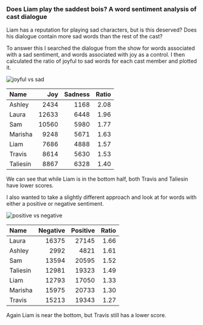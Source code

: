 ### Does Liam play the saddest bois? A word sentiment analysis of cast dialogue

Liam has a reputation for playing sad characters, but is this deserved?
Does his dialogue contain more sad words than the rest of the cast?

To answer this I searched the dialogue from the show for words
associated with a sad sentiment, and words associated with joy as a
control. I then calculated the ratio of joyful to sad words for each
cast member and plotted it.

![joyful vs
sad](https://github.com/KyleOfCanada/CRDialogue/raw/main/plots/joySadPlot.png)

<table>
<thead>
<tr class="header">
<th style="text-align: left;">Name</th>
<th style="text-align: right;">Joy</th>
<th style="text-align: right;">Sadness</th>
<th style="text-align: right;">Ratio</th>
</tr>
</thead>
<tbody>
<tr class="odd">
<td style="text-align: left;">Ashley</td>
<td style="text-align: right;">2434</td>
<td style="text-align: right;">1168</td>
<td style="text-align: right;">2.08</td>
</tr>
<tr class="even">
<td style="text-align: left;">Laura</td>
<td style="text-align: right;">12633</td>
<td style="text-align: right;">6448</td>
<td style="text-align: right;">1.96</td>
</tr>
<tr class="odd">
<td style="text-align: left;">Sam</td>
<td style="text-align: right;">10560</td>
<td style="text-align: right;">5980</td>
<td style="text-align: right;">1.77</td>
</tr>
<tr class="even">
<td style="text-align: left;">Marisha</td>
<td style="text-align: right;">9248</td>
<td style="text-align: right;">5671</td>
<td style="text-align: right;">1.63</td>
</tr>
<tr class="odd">
<td style="text-align: left;">Liam</td>
<td style="text-align: right;">7686</td>
<td style="text-align: right;">4888</td>
<td style="text-align: right;">1.57</td>
</tr>
<tr class="even">
<td style="text-align: left;">Travis</td>
<td style="text-align: right;">8614</td>
<td style="text-align: right;">5630</td>
<td style="text-align: right;">1.53</td>
</tr>
<tr class="odd">
<td style="text-align: left;">Taliesin</td>
<td style="text-align: right;">8867</td>
<td style="text-align: right;">6328</td>
<td style="text-align: right;">1.40</td>
</tr>
</tbody>
</table>

We can see that while Liam is in the bottom half, both Travis and
Taliesin have lower scores.

I also wanted to take a slightly different approach and look at for
words with either a positive or negative sentiment.

![positive vs
negative](https://github.com/KyleOfCanada/CRDialogue/raw/main/plots/positiveNegativePlot.png)

<table>
<thead>
<tr class="header">
<th style="text-align: left;">Name</th>
<th style="text-align: right;">Negative</th>
<th style="text-align: right;">Positive</th>
<th style="text-align: right;">Ratio</th>
</tr>
</thead>
<tbody>
<tr class="odd">
<td style="text-align: left;">Laura</td>
<td style="text-align: right;">16375</td>
<td style="text-align: right;">27145</td>
<td style="text-align: right;">1.66</td>
</tr>
<tr class="even">
<td style="text-align: left;">Ashley</td>
<td style="text-align: right;">2992</td>
<td style="text-align: right;">4821</td>
<td style="text-align: right;">1.61</td>
</tr>
<tr class="odd">
<td style="text-align: left;">Sam</td>
<td style="text-align: right;">13594</td>
<td style="text-align: right;">20595</td>
<td style="text-align: right;">1.52</td>
</tr>
<tr class="even">
<td style="text-align: left;">Taliesin</td>
<td style="text-align: right;">12981</td>
<td style="text-align: right;">19323</td>
<td style="text-align: right;">1.49</td>
</tr>
<tr class="odd">
<td style="text-align: left;">Liam</td>
<td style="text-align: right;">12793</td>
<td style="text-align: right;">17050</td>
<td style="text-align: right;">1.33</td>
</tr>
<tr class="even">
<td style="text-align: left;">Marisha</td>
<td style="text-align: right;">15975</td>
<td style="text-align: right;">20733</td>
<td style="text-align: right;">1.30</td>
</tr>
<tr class="odd">
<td style="text-align: left;">Travis</td>
<td style="text-align: right;">15213</td>
<td style="text-align: right;">19343</td>
<td style="text-align: right;">1.27</td>
</tr>
</tbody>
</table>

Again Liam is near the bottom, but Travis still has a lower score.
